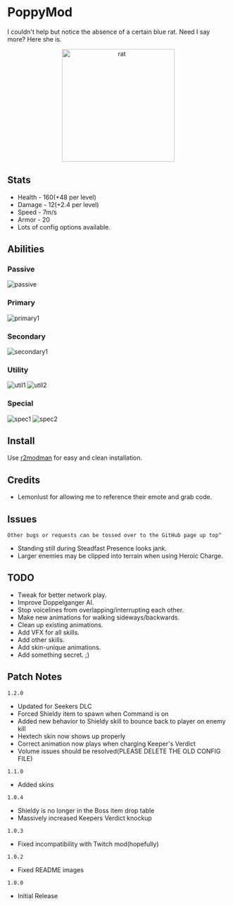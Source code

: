 # PoppyMod
I couldn't help but notice the absence of a certain blue rat. Need I say more? Here she is.
<p align="center">
  <img src="https://github.com/TufferDaze/RoR2_PoppyMod/assets/118772744/0b1bd8cc-29b9-469d-947d-602825206e85" alt="rat" height="256" width="256" />
</p>

## Stats
* Health - 160(+48 per level)
* Damage - 12(+2.4 per level)
* Speed - 7m/s
* Armor - 20
* Lots of config options available.

## Abilities
### Passive
![passive](https://github.com/TufferDaze/RoR2_PoppyMod/assets/118772744/22fb9b6d-2546-4393-9b40-1fb764b9371c)

### Primary
![primary1](https://github.com/TufferDaze/RoR2_PoppyMod/assets/118772744/9ea37dd3-1e4f-4379-9318-7f8bc1b3e776)

### Secondary
![secondary1](https://github.com/TufferDaze/RoR2_PoppyMod/assets/118772744/0acac41d-2ae7-4fb4-b0bb-cf5d5051eb4a)

### Utility
![util1](https://github.com/TufferDaze/RoR2_PoppyMod/assets/118772744/d93c4a19-671d-4d5e-96bf-286401cdc86a)
![util2](https://github.com/TufferDaze/RoR2_PoppyMod/assets/118772744/fbc74ec0-68db-4898-ab67-5b0db7deb77f)

### Special
![spec1](https://github.com/TufferDaze/RoR2_PoppyMod/assets/118772744/6de097b9-a4d2-449c-8e35-53383edf852d)
![spec2](https://github.com/TufferDaze/RoR2_PoppyMod/assets/118772744/4a2a160a-9db2-49ca-9e96-8fa3cb720050)

## Install
Use [r2modman](https://thunderstore.io/package/ebkr/r2modman/) for easy and clean installation.

## Credits
* Lemonlust for allowing me to reference their emote and grab code.

## Issues
`Other bugs or requests can be tossed over to the GitHub page up top^`
* Standing still during Steadfast Presence looks jank.
* Larger enemies may be clipped into terrain when using Heroic Charge.

## TODO
* Tweak for better network play.
* Improve Doppelganger AI.
* Stop voicelines from overlapping/interrupting each other.
* Make new animations for walking sideways/backwards.
* Clean up existing animations.
* Add VFX for all skills.
* Add other skills.
* Add skin-unique animations.
* Add something secret. ;)

## Patch Notes
`1.2.0`
* Updated for Seekers DLC
* Forced Shieldy item to spawn when Command is on
* Added new behavior to Shieldy skill to bounce back to player on enemy kill
* Hextech skin now shows up properly
* Correct animation now plays when charging Keeper's Verdict
* Volume issues should be resolved(PLEASE DELETE THE OLD CONFIG FILE)

`1.1.0`
* Added skins

`1.0.4`
* Shieldy is no longer in the Boss item drop table
* Massively increased Keepers Verdict knockup

`1.0.3`
* Fixed incompatibility with Twitch mod(hopefully)

`1.0.2`
* Fixed README images

`1.0.0`
* Initial Release